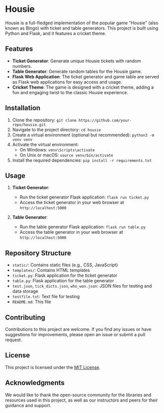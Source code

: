
# Housie

Housie is a full-fledged implementation of the popular game "Housie" (also known as Bingo) with ticket and table generators. This project is built using Python and Flask, and it features a cricket theme.

## Features

- **Ticket Generator**: Generate unique Housie tickets with random numbers.
- **Table Generator**: Generate random tables for the Housie game.
- **Flask Web Application**: The ticket generator and game table are served as Flask web applications for easy access and usage.
- **Cricket Theme**: The game is designed with a cricket theme, adding a fun and engaging twist to the classic Housie experience.

## Installation

1. Clone the repository: `git clone https://github.com/your-repo/housie.git`
2. Navigate to the project directory: `cd housie`
3. Create a virtual environment (optional but recommended): `python3 -m venv venv`
4. Activate the virtual environment:
   - On Windows: `venv\Scripts\activate`
   - On Unix or macOS: `source venv/bin/activate`
5. Install the required dependencies: `pip install -r requirements.txt`

## Usage

1. **Ticket Generator**:
   - Run the ticket generator Flask application: `flask run ticket.py`
   - Access the ticket generator in your web browser at `http://localhost:5000`

2. **Table Generator**:
   - Run the table generator Flask application: `flask run table.py`
   - Access the table generator in your web browser at `http://localhost:5000`

## Repository Structure

- `static/`: Contains static files (e.g., CSS, JavaScript)
- `templates/`: Contains HTML templates
- `ticket.py`: Flask application for the ticket generator
- `table.py`: Flask application for the table generator
- `test.json`, `tick_dicts.json`, `who_won.json`: JSON files for testing and data storage
- `testfile.txt`: Text file for testing
- `README.md`: This file

## Contributing

Contributions to this project are welcome. If you find any issues or have suggestions for improvements, please open an issue or submit a pull request.

## License

This project is licensed under the [MIT License](LICENSE).

## Acknowledgments

We would like to thank the open-source community for the libraries and resources used in this project, as well as our instructors and peers for their guidance and support.
